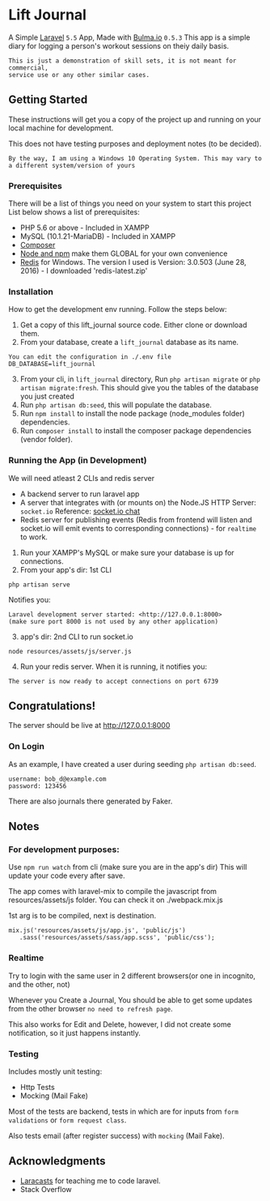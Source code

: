 # Lift Journal

A Simple [Laravel](https://laravel.com/) `5.5` App, Made with [Bulma.io](https://bulma.io) `0.5.3`
This app is a simple diary for logging a person's workout sessions on theiy daily basis.

```
This is just a demonstration of skill sets, it is not meant for commercial, 
service use or any other similar cases.
```

## Getting Started

These instructions will get you a copy of the project up and running on your local machine for development.

This does not have testing purposes and deployment notes (to be decided).

`By the way, I am using a Windows 10 Operating System. This may vary to a different system/version of yours`

### Prerequisites

There will be a list of things you need on your system to start this project
List below shows a list of prerequisites:


* PHP 5.6 or above                - Included in XAMPP
* MySQL (10.1.21-MariaDB)         - Included in XAMPP
* [Composer](https://getcomposer.org/download/)   
* [Node and npm](https://nodejs.org/en/download/) make them GLOBAL for your own convenience
* [Redis](https://github.com/ServiceStack/redis-windows) for Windows. The version I used is Version: 3.0.503 (June 28, 2016) - I downloaded 'redis-latest.zip'


### Installation

How to get the development env running.
Follow the steps below:

1. Get a copy of this lift_journal source code. Either clone or download them.
2. From your database, create a `lift_journal` database as its name.
```
You can edit the configuration in ./.env file
DB_DATABASE=lift_journal
```
3. From your cli, in `lift_journal` directory, Run `php artisan migrate` or `php artisan migrate:fresh`. This should give you the tables of the database you just created
4. Run `php artisan db:seed`, this will populate the database.
5. Run `npm install` to install the node package (node_modules folder) dependencies.
6. Run `composer install` to install the composer package dependencies (vendor folder).

### Running the App (in Development)

We will need atleast 2 CLIs and redis server

* A backend server to run laravel app
* A server that integrates with (or mounts on) the Node.JS HTTP Server: `socket.io` Reference: [socket.io chat](https://socket.io/get-started/chat/)
* Redis server for publishing events (Redis from frontend will listen and socket.io will emit events to corresponding connections) - for `realtime` to work.

1. Run your XAMPP's MySQL or make sure your database is up for connections.
2. From your app's dir: 1st CLI 
```
php artisan serve
```

Notifies you: 
```
Laravel development server started: <http://127.0.0.1:8000> 
(make sure port 8000 is not used by any other application)
```
3. app's dir: 2nd CLI to run socket.io
```
node resources/assets/js/server.js
```
4. Run your redis server. When it is running, it notifies you:
```
The server is now ready to accept connections on port 6739
```

## Congratulations!
The server should be live at http://127.0.0.1:8000 

### On Login
As an example, I have created a user during seeding `php artisan db:seed`.
```
username: bob_d@example.com
password: 123456
```

There are also journals there generated by Faker.

## Notes

### For development purposes:

Use `npm run watch` from cli (make sure you are in the app's dir)
This will update your code every after save.

The app comes with laravel-mix to compile the javascript from resources/assets/js folder. You can check it on ./webpack.mix.js

1st arg is to be compiled, next is destination.
```
mix.js('resources/assets/js/app.js', 'public/js')
   .sass('resources/assets/sass/app.scss', 'public/css');
```

### Realtime

Try to login with the same user in 2 different browsers(or one in incognito, and the other, not)

Whenever you Create a Journal,
You should be able to get some updates from the other browser `no need to refresh page`.

This also works for Edit and Delete, however, I did not create some notification, so it just happens instantly.

### Testing

Includes mostly unit testing:
* Http Tests
* Mocking (Mail Fake)

Most of the tests are backend, tests in which are for inputs from `form validations` or `form request class`.

Also tests email (after register success) with `mocking` (Mail Fake).

## Acknowledgments

* [Laracasts](https://laracasts.com/) for teaching me to code laravel.
* Stack Overflow
